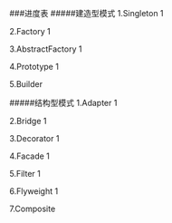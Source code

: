 ###进度表
#####建造型模式
1.Singleton 1

2.Factory   1

3.AbstractFactory   1

4.Prototype 1

5.Builder

#####结构型模式
1.Adapter   1

2.Bridge    1

3.Decorator 1

4.Facade    1

5.Filter    1

6.Flyweight 1

7.Composite 
